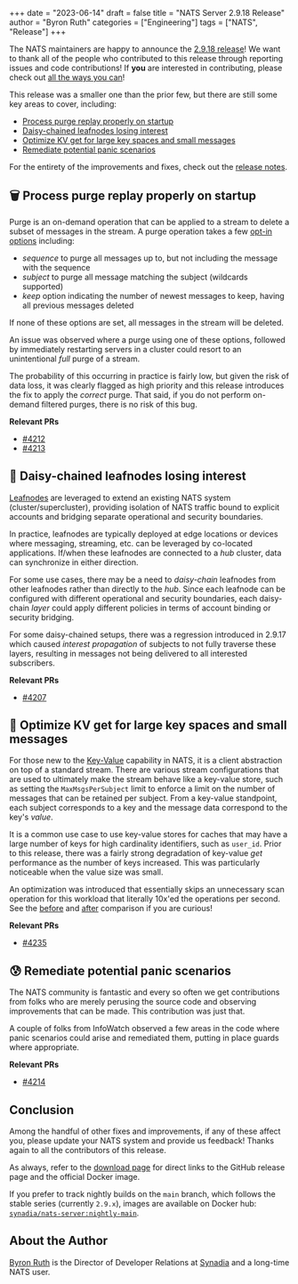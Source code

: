+++
date = "2023-06-14"
draft = false
title = "NATS Server 2.9.18 Release"
author = "Byron Ruth"
categories = ["Engineering"]
tags = ["NATS", "Release"]
+++

The NATS maintainers are happy to announce the [2.9.18 release](https://github.com/nats-io/nats-server/releases/tag/v2.9.18)! We want to thank all of the people who contributed to this release through reporting issues and code contributions! If **you** are interested in contributing, please check out [all the ways you can](https://nats.io/contributing/)!

This release was a smaller one than the prior few, but there are still some key areas to cover, including:

- [Process purge replay properly on startup](#-process-purge-replay-properly-on-startup)
- [Daisy-chained leafnodes losing interest](#-daisy-chained-leafnodes-losing-interest)
- [Optimize KV get for large key spaces and small messages](#-optimize-kv-get-for-large-key-spaces-and-small-messages)
- [Remediate potential panic scenarios](#-remediate-potential-panic-scenarios)

For the entirety of the improvements and fixes, check out the [release notes](https://github.com/nats-io/nats-server/releases/tag/v2.9.18).

## 🗑️ Process purge replay properly on startup

Purge is an on-demand operation that can be applied to a stream to delete a subset of messages in the stream. A purge operation takes a few [opt-in options](https://pkg.go.dev/github.com/nats-io/nats.go#StreamPurgeRequest) including:

- _sequence_ to purge all messages up to, but not including the message with the sequence
- _subject_ to purge all message matching the subject (wildcards supported)
- _keep_ option indicating the number of newest messages to keep, having all previous messages deleted

If none of these options are set, all messages in the stream will be deleted.

An issue was observed where a purge using one of these options, followed by immediately restarting servers in a cluster could resort to an unintentional _full_ purge of a stream.

The probability of this occurring in practice is fairly low, but given the risk of data loss, it was clearly flagged as high priority and this release introduces the fix to apply the _correct_ purge. That said, if you do not perform on-demand filtered purges, there is no risk of this bug.

**Relevant PRs**

- [#4212](https://github.com/nats-io/nats-server/pull/4212)
- [#4213](https://github.com/nats-io/nats-server/pull/4213)

## 🔗 Daisy-chained leafnodes losing interest

[Leafnodes](https://docs.nats.io/running-a-nats-service/configuration/leafnodes) are leveraged to extend an existing NATS system (cluster/supercluster), providing isolation of NATS traffic bound to explicit accounts and bridging separate operational and security boundaries.

In practice, leafnodes are typically deployed at edge locations or devices where messaging, streaming, etc. can be leveraged by co-located applications. If/when these leafnodes are connected to a _hub_ cluster, data can synchronize in either direction.

For some use cases, there may be a need to _daisy-chain_ leafnodes from other leafnodes rather than directly to the _hub_. Since each leafnode can be configured with different operational and security boundaries, each daisy-chain _layer_ could apply different policies in terms of account binding or security bridging.

For some daisy-chained setups, there was a regression introduced in 2.9.17 which caused _interest propagation_ of subjects to not fully traverse these layers, resulting in messages not being delivered to all interested subscribers.

**Relevant PRs**

- [#4207](https://github.com/nats-io/nats-server/pull/4207)

## 💨 Optimize KV get for large key spaces and small messages

For those new to the [Key-Value](https://docs.nats.io/nats-concepts/jetstream/key-value-store) capability in NATS, it is a client abstraction on top of a standard stream. There are various stream configurations that are used to ultimately make the stream behave like a key-value store, such as setting the `MaxMsgsPerSubject` limit to enforce a limit on the number of messages that can be retained per subject. From a key-value standpoint, each subject corresponds to a key and the message data correspond to the key's _value_.

It is a common use case to use key-value stores for caches that may have a large number of keys for high cardinality identifiers, such as `user_id`. Prior to this release, there was a fairly strong degradation of key-value _get_ performance as the number of keys increased. This was particularly noticeable when the value size was small.

An optimization was introduced that essentially skips an unnecessary scan operation for this workload that literally 10x'ed the operations per second. See the [before](https://github.com/nats-io/nats-server/issues/4221#issuecomment-1583441661) and [after](https://github.com/nats-io/nats-server/issues/4221#issuecomment-1589939932) comparison if you are curious!

**Relevant PRs**

- [#4235](https://github.com/nats-io/nats-server/pull/4232)

## 😰 Remediate potential panic scenarios

The NATS community is fantastic and every so often we get contributions from folks who are merely perusing the source code and observing improvements that can be made. This contribution was just that.

A couple of folks from InfoWatch observed a few areas in the code where panic scenarios could arise and remediated them, putting in place guards where appropriate.

**Relevant PRs**

- [#4214](https://github.com/nats-io/nats-server/pull/4214)

## Conclusion

Among the handful of other fixes and improvements, if any of these affect you, please update your NATS system and provide us feedback! Thanks again to all the contributors of this release.

As always, refer to the [download page](https://nats.io/download/) for direct links to the GitHub release page and the official Docker image.

If you prefer to track nightly builds on the `main` branch, which follows the stable series (currently `2.9.x`), images are available on Docker hub: [`synadia/nats-server:nightly-main`](https://hub.docker.com/r/synadia/nats-server/tags?page=1&name=nightly-main).

## About the Author

[Byron Ruth](https://www.linkedin.com/in/byron-ruth/) is the Director of Developer Relations at [Synadia](https://www.synadia.com?utm_source=nats_io&utm_medium=nats) and a long-time NATS user.
